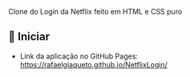 Clone do Login da Netflix feito em HTML e CSS puro

## 🚀 Iniciar
  - Link da aplicação no GitHub Pages: https://rafaelgiaqueto.github.io/NetflixLogin/
